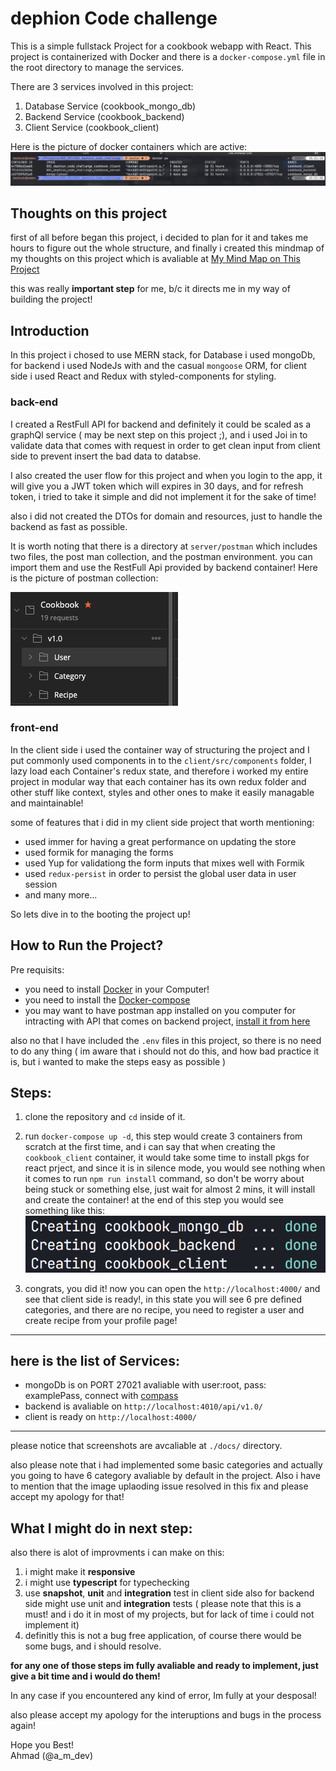 # dephion Code challenge

This is a simple fullstack Project for a cookbook webapp with React.
This project is containerized with Docker and there is a `docker-compose.yml` file in the root directory to manage the services.

There are 3 services involved in this project:

1. Database Service (cookbook_mongo_db)
2. Backend Service (cookbook_backend)
3. Client Service (cookbook_client)

Here is the picture of docker containers which are active:
![docker-ps](./docs/docker_ps.png)

## Thoughts on this project

first of all before began this project, i decided to plan for it and takes me hours to figure out the whole structure, and finally i created this mindmap of my thoughts on this project which is avaliable at [My Mind Map on This Project](https://coggle.it/diagram/X2JesTfdS29D6YhB/t/cookbook)

this was really **important step** for me, b/c it directs me in my way of building the project!

## Introduction

In this project i chosed to use MERN stack, for Database i used mongoDb, for backend i used NodeJs with and the casual `mongoose` ORM, for client side i used React and Redux with styled-components for styling.

### back-end

I created a RestFull API for backend and definitely it could be scaled as a graphQl service ( may be next step on this project ;), and i used Joi in to validate data that comes with request in order to get clean input from client side to prevent insert the bad data to databse.

I also created the user flow for this project and when you login to the app, it will give you a JWT token which will expires in 30 days, and for refresh token, i tried to take it simple and did not implement it for the sake of time!

also i did not created the DTOs for domain and resources, just to handle the backend as fast as possible.

It is worth noting that there is a directory at `server/postman` which includes two files, the post man collection, and the postman environment. you can import them and use the RestFull Api provided by backend container!
Here is the picture of postman collection:

![postman](./docs/postman.png)

### front-end

In the client side i used the container way of structuring the project and I put commonly used components in to the `client/src/components` folder, I lazy load each Container's redux state, and therefore i worked my entire project in modular way that each container has its own redux folder and other stuff like context, styles and other ones to make it easily managable and maintainable!

some of features that i did in my client side project that worth mentioning:

- used immer for having a great performance on updating the store
- used formik for managing the forms
- used Yup for validationg the form inputs that mixes well with Formik
- used `redux-persist` in order to persist the global user data in user session
- and many more...

So lets dive in to the booting the project up!

## How to Run the Project?

Pre requisits:

- you need to install [Docker](https://docs.docker.com/get-docker/) in your Computer!
- you need to install the [Docker-compose](https://docs.docker.com/compose/install/)
- you may want to have postman app installed on you computer for intracting with API that comes on backend project, [install it from here](https://www.postman.com/downloads/)

also no that I have included the `.env` files in this project, so there is no need to do any thing ( im aware that i should not do this, and how bad practice it is, but i wanted to make the steps easy as possible )

## Steps:

1. clone the repository and `cd` inside of it.
2. run `docker-compose up -d`, this step would create 3 containers from scratch at the first time, and i can say that when creating the `cookbook_client` container, it would take some time to install pkgs for react prject, and since it is in silence mode, you would see nothing when it comes to run `npm run install` command, so don't be worry about being stuck or something else, just wait for almost 2 mins, it will install and create the container! at the end of this step you would see something like this:
   ![containers](./docs/containers.png)

3. congrats, you did it! now you can open the `http://localhost:4000/` and see that client side is ready!, in this state you will see 6 pre defined categories, and there are no recipe, you need to register a user and create recipe from your profile page!

---

## here is the list of Services:

- mongoDb is on PORT 27021 avaliable with user:root, pass: examplePass, connect with [compass](https://docs.mongodb.com/compass/master/install/)
- backend is avaliable on `http://localhost:4010/api/v1.0/`
- client is ready on `http://localhost:4000/`

---

please notice that screenshots are avcaliable at `./docs/` directory.

also please note that i had implemented some basic categories and actually you going to have 6 category avaliable by default in the project. Also i have to mention that the image uplaoding issue resolved in this fix and please accept my apology for that!

## What I might do in next step:

also there is alot of improvments i can make on this:

1. i might make it **responsive**
2. i might use **typescript** for typechecking
3. use **snapshot**, **unit** and **integration** test in client side also for backend side might use unit and **integration** tests ( please note that this is a must! and i do it in most of my projects, but for lack of time i could not implement it)
4. definitly this is not a bug free application, of course there would be some bugs, and i should resolve.

**for any one of those steps im fully avaliable and ready to implement, just give a bit time and i would do them!**

In any case if you encountered any kind of error, Im fully at your desposal!

also please accept my apology for the interuptions and bugs in the process again!

Hope you Best!  
Ahmad (@a_m_dev)
